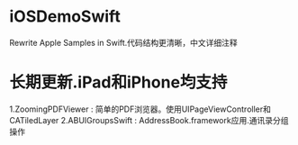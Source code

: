 # iOSDemoSwift
Rewrite Apple Samples in Swift.代码结构更清晰，中文详细注释

# 长期更新.iPad和iPhone均支持
1.ZoomingPDFViewer : 简单的PDF浏览器。使用UIPageViewController和CATiledLayer
2.ABUIGroupsSwift : AddressBook.framework应用.通讯录分组操作
